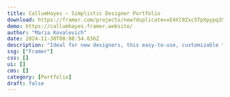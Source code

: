 ```yaml
---
title: CallumHayes — Simplistic Designer Portfolio
download: https://framer.com/projects/new?duplicate=xE4Xl9Zxc5TpXpypq355&via=mariamaria&duplicateType=siteTemplate
demo: https://callumhayes.framer.website/
author: "Maria Kovalevich"
date: 2024-11-30T08:08:54.636Z
description: "Ideal for new designers, this easy-to-use, customizable template lets you quickly adapt and showcase your work stylishly."
ssg: ["Framer"]
css: []
ui: []
cms: []
category: [Portfolio]
draft: false
---
```

